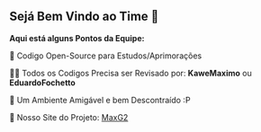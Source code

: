 ## Sejá Bem Vindo ao Time 🙌

**Aqui está alguns Pontos da Equipe:**


👀 Codigo Open-Source para Estudos/Aprimorações

👩‍💻 Todos os Codigos Precisa ser Revisado por: **KaweMaximo** ou **EduardoFochetto**

🍪 Um Ambiente Amigável e bem Descontraído :P

🧙 Nosso Site do Projeto: [MaxG2](https://maxg2.com)
